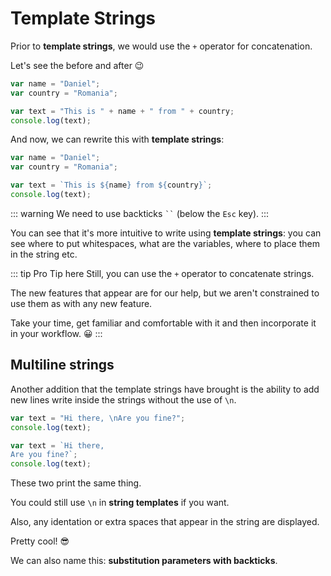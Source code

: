 # Template Strings

Prior to **template strings**, we would use the `+` operator for concatenation.

Let's see the before and after :wink:

``` js
var name = "Daniel";
var country = "Romania";

var text = "This is " + name + " from " + country;
console.log(text);
```

And now, we can rewrite this with **template strings**:

``` js
var name = "Daniel";
var country = "Romania";

var text = `This is ${name} from ${country}`;
console.log(text);
```

::: warning
We need to use backticks ` `` ` (below the `Esc` key).
:::

You can see that it's more intuitive to write using **template strings**: you can see where to put whitespaces, what are the variables, where to place them in the string etc.

::: tip  Pro Tip here
Still, you can use the `+` operator to concatenate strings.

The new features that appear are for our help, but we aren't constrained to use them as with any new feature. 

Take your time, get familiar and comfortable with it and then incorporate it in your workflow. :grinning:
:::

## Multiline strings

Another addition that the template strings have brought is the ability to add new lines write inside the strings without the use of `\n`.

``` js
var text = "Hi there, \nAre you fine?";
console.log(text);
```

``` js
var text = `Hi there, 
Are you fine?`;
console.log(text);
```

These two print the same thing. 

You could still use `\n` in **string templates** if you want.

Also, any identation or extra spaces that appear in the string are displayed.

Pretty cool! :sunglasses:

We can also name this: **substitution parameters with backticks**.

